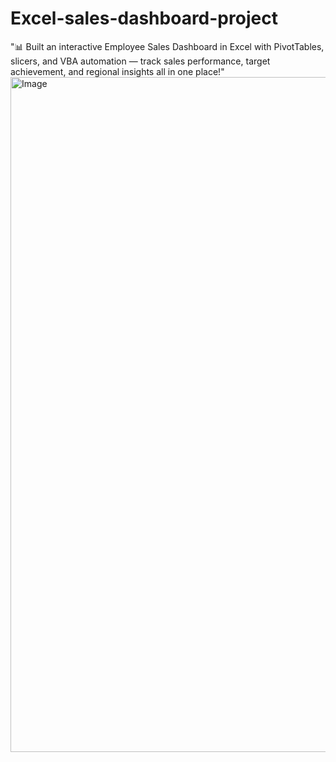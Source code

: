 # Excel-sales-dashboard-project
"📊 Built an interactive Employee Sales Dashboard in Excel with PivotTables, slicers, and VBA automation — track sales performance, target achievement, and regional insights all in one place!"  
<img width="1920" height="1080" alt="Image" src="https://github.com/user-attachments/assets/dcd4538a-7e51-47cf-8662-144ea226c1b5" />
